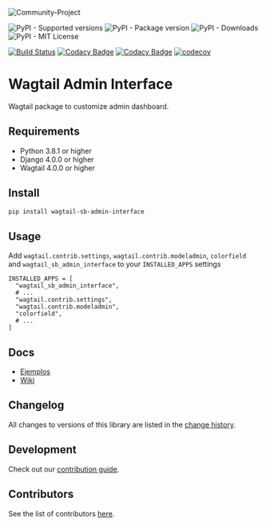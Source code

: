 ![Community-Project](https://gitlab.com/softbutterfly/open-source/open-source-office/-/raw/master/banners/softbutterfly-open-source--banner--community-project.png)

![PyPI - Supported versions](https://img.shields.io/pypi/pyversions/wagtail-sb-admin-interface)
![PyPI - Package version](https://img.shields.io/pypi/v/wagtail-sb-admin-interface)
![PyPI - Downloads](https://img.shields.io/pypi/dm/wagtail-sb-admin-interface)
![PyPI - MIT License](https://img.shields.io/pypi/l/wagtail-sb-admin-interface)

[![Build Status](https://www.travis-ci.org/softbutterfly/wagtail-sb-admin-interface.svg?branch=develop)](https://www.travis-ci.org/softbutterfly/wagtail-sb-admin-interface)
[![Codacy Badge](https://app.codacy.com/project/badge/Grade/3d703e48c1e44e9b830da5026f07c52d)](https://www.codacy.com/gh/softbutterfly/wagtail-sb-admin-interface/dashboard?utm_source=github.com&amp;utm_medium=referral&amp;utm_content=softbutterfly/wagtail-sb-admin-interface&amp;utm_campaign=Badge_Grade)
[![Codacy Badge](https://app.codacy.com/project/badge/Coverage/3d703e48c1e44e9b830da5026f07c52d)](https://www.codacy.com/gh/softbutterfly/wagtail-sb-admin-interface/dashboard?utm_source=github.com&utm_medium=referral&utm_content=softbutterfly/wagtail-sb-admin-interface&utm_campaign=Badge_Coverage)
[![codecov](https://codecov.io/gh/softbutterfly/wagtail-sb-admin-interface/branch/master/graph/badge.svg?token=pbqXUUOu1F)](https://codecov.io/gh/softbutterfly/wagtail-sb-admin-interface)

# Wagtail Admin Interface

Wagtail package to customize admin dashboard.

## Requirements

- Python 3.8.1 or higher
- Django 4.0.0 or higher
- Wagtail 4.0.0 or higher

## Install

```bash
pip install wagtail-sb-admin-interface
```

## Usage

Add `wagtail.contrib.settings`, `wagtail.contrib.modeladmin`, `colorfield` and `wagtail_sb_admin_interface` to your `INSTALLED_APPS` settings

```
INSTALLED_APPS = [
  "wagtail_sb_admin_interface",
  # ...
  "wagtail.contrib.settings",
  "wagtail.contrib.modeladmin",
  "colorfield",
  # ...
]
```

## Docs

- [Ejemplos](https://github.com/softbutterfly/wagtail-sb-admin-interface/wiki)
- [Wiki](https://github.com/softbutterfly/wagtail-sb-admin-interface/wiki)

## Changelog

All changes to versions of this library are listed in the [change history](CHANGELOG.md).

## Development

Check out our [contribution guide](CONTRIBUTING.md).

## Contributors

See the list of contributors [here](https://github.com/softbutterfly/wagtail-sb-admin-interface/graphs/contributors).

